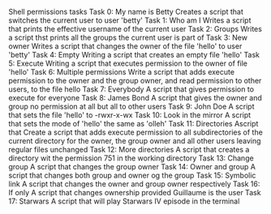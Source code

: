 Shell permissions tasks
Task 0: My name is Betty
  Creates a script that switches the current user to user 'betty'
Task 1: Who am I
  Writes a script that prints the effective username of the current user
Task 2: Groups
  Writes a script thst prints all the groups the current user is part of
Task 3: New owner
  Writes a script that changes the owner of the file 'hello' to user 'betty'
Task 4: Empty
  Writing a script that creates an empty file 'hello'
Task 5: Execute
  Writing a script that executes permission to the owner of file 'hello'
Task 6: Multiple permissions
  Write a script that adds execute permission to the owner and the group owner, and read permission to other users, to the file hello
Task 7: Everybody
  A script that gives permission to execute for everyone
Task 8: James Bond
  A script that gives the owner and group no permission at all but all to other users
Task 9: John Doe
  A script that sets the file 'hello' to -rwxr-x-wx
Task 10: Look in the mirror
  A script that sets the mode of 'hello' the same as 'olleh'
Task 11: Directories
  Ascript that Create a script that adds execute permission to all subdirectories of the current directory for the owner, the group owner and all other users leaving regular files unchanged
Task 12: More directories
  A script that creates a directory wit the permission 751 in the working directory
Task 13: Change group
  A script that changes the group owner
Task 14: Owner and group
  A script that changes both group and owner og the group
Task 15: Symbolic link
  A script that changes the owner and group owner respectively
Task 16: If only
  A script that changes ownership provided Guillaume is the user
Task 17: Starwars
A script that will play Starwars IV episode in the terminal
